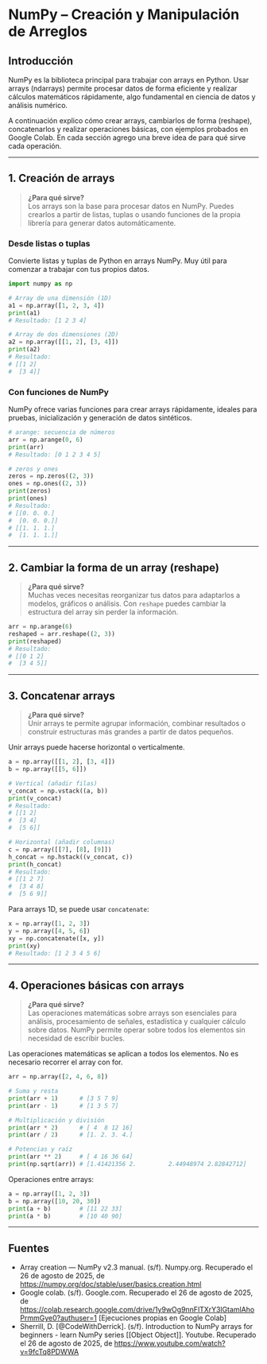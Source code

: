 # NumPy – Creación y Manipulación de Arreglos

## Introducción

NumPy es la biblioteca principal para trabajar con arrays en Python. Usar arrays (ndarrays) permite procesar datos de forma eficiente y realizar cálculos matemáticos rápidamente, algo fundamental en ciencia de datos y análisis numérico.

A continuación explico cómo crear arrays, cambiarlos de forma (reshape), concatenarlos y realizar operaciones básicas, con ejemplos probados en Google Colab. En cada sección agrego una breve idea de para qué sirve cada operación.

---

## 1. Creación de arrays

> **¿Para qué sirve?**  
> Los arrays son la base para procesar datos en NumPy. Puedes crearlos a partir de listas, tuplas o usando funciones de la propia librería para generar datos automáticamente.

### Desde listas o tuplas

Convierte listas y tuplas de Python en arrays NumPy. Muy útil para comenzar a trabajar con tus propios datos.

```python
import numpy as np

# Array de una dimensión (1D)
a1 = np.array([1, 2, 3, 4])
print(a1)
# Resultado: [1 2 3 4]

# Array de dos dimensiones (2D)
a2 = np.array([[1, 2], [3, 4]])
print(a2)
# Resultado:
# [[1 2]
#  [3 4]]
```

### Con funciones de NumPy

NumPy ofrece varias funciones para crear arrays rápidamente, ideales para pruebas, inicialización y generación de datos sintéticos.

```python
# arange: secuencia de números
arr = np.arange(0, 6)
print(arr)
# Resultado: [0 1 2 3 4 5]

# zeros y ones
zeros = np.zeros((2, 3))
ones = np.ones((2, 3))
print(zeros)
print(ones)
# Resultado:
# [[0. 0. 0.]
#  [0. 0. 0.]]
# [[1. 1. 1.]
#  [1. 1. 1.]]
```

---

## 2. Cambiar la forma de un array (reshape)

> **¿Para qué sirve?**  
> Muchas veces necesitas reorganizar tus datos para adaptarlos a modelos, gráficos o análisis. Con `reshape` puedes cambiar la estructura del array sin perder la información.

```python
arr = np.arange(6)
reshaped = arr.reshape((2, 3))
print(reshaped)
# Resultado:
# [[0 1 2]
#  [3 4 5]]
```
---

## 3. Concatenar arrays

> **¿Para qué sirve?**  
> Unir arrays te permite agrupar información, combinar resultados o construir estructuras más grandes a partir de datos pequeños.

Unir arrays puede hacerse horizontal o verticalmente.

```python
a = np.array([[1, 2], [3, 4]])
b = np.array([[5, 6]])

# Vertical (añadir filas)
v_concat = np.vstack((a, b))
print(v_concat)
# Resultado:
# [[1 2]
#  [3 4]
#  [5 6]]

# Horizontal (añadir columnas)
c = np.array([[7], [8], [9]])
h_concat = np.hstack((v_concat, c))
print(h_concat)
# Resultado:
# [[1 2 7]
#  [3 4 8]
#  [5 6 9]]
```
Para arrays 1D, se puede usar `concatenate`:

```python
x = np.array([1, 2, 3])
y = np.array([4, 5, 6])
xy = np.concatenate([x, y])
print(xy)
# Resultado: [1 2 3 4 5 6]
```
---

## 4. Operaciones básicas con arrays

> **¿Para qué sirve?**  
> Las operaciones matemáticas sobre arrays son esenciales para análisis, procesamiento de señales, estadística y cualquier cálculo sobre datos. NumPy permite operar sobre todos los elementos sin necesidad de escribir bucles.

Las operaciones matemáticas se aplican a todos los elementos. No es necesario recorrer el array con for.

```python
arr = np.array([2, 4, 6, 8])

# Suma y resta
print(arr + 1)      # [3 5 7 9]
print(arr - 1)      # [1 3 5 7]

# Multiplicación y división
print(arr * 2)      # [ 4  8 12 16]
print(arr / 2)      # [1. 2. 3. 4.]

# Potencias y raíz
print(arr ** 2)     # [ 4 16 36 64]
print(np.sqrt(arr)) # [1.41421356 2.         2.44948974 2.82842712]
```

Operaciones entre arrays:

```python
a = np.array([1, 2, 3])
b = np.array([10, 20, 30])
print(a + b)        # [11 22 33]
print(a * b)        # [10 40 90]
```
---

## Fuentes

- Array creation — NumPy v2.3 manual. (s/f). Numpy.org. Recuperado el 26 de agosto de 2025, de https://numpy.org/doc/stable/user/basics.creation.html
- Google colab. (s/f). Google.com. Recuperado el 26 de agosto de 2025, de https://colab.research.google.com/drive/1y9wOg9nnFlTXrY3lGtamlAhoPrmmGye0?authuser=1 [Ejecuciones propias en Google Colab] 
- Sherrill, D. [@CodeWithDerrick]. (s/f). Introduction to NumPy arrays for beginners - learn NumPy series [[Object Object]]. Youtube. Recuperado el 26 de agosto de 2025, de https://www.youtube.com/watch?v=9fcTq8PDWWA

